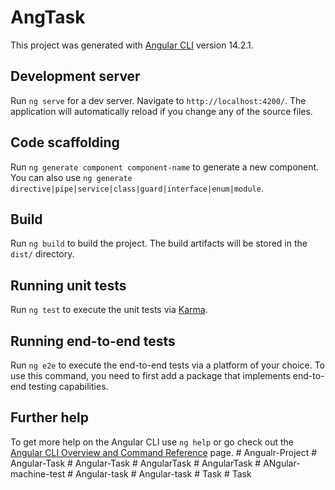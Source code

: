 # AngTask

This project was generated with [Angular CLI](https://github.com/angular/angular-cli) version 14.2.1.

## Development server

Run `ng serve` for a dev server. Navigate to `http://localhost:4200/`. The application will automatically reload if you change any of the source files.

## Code scaffolding

Run `ng generate component component-name` to generate a new component. You can also use `ng generate directive|pipe|service|class|guard|interface|enum|module`.

## Build

Run `ng build` to build the project. The build artifacts will be stored in the `dist/` directory.

## Running unit tests

Run `ng test` to execute the unit tests via [Karma](https://karma-runner.github.io).

## Running end-to-end tests

Run `ng e2e` to execute the end-to-end tests via a platform of your choice. To use this command, you need to first add a package that implements end-to-end testing capabilities.

## Further help

To get more help on the Angular CLI use `ng help` or go check out the [Angular CLI Overview and Command Reference](https://angular.io/cli) page.
#   A n g u a l r - P r o j e c t  
 #   A n g u l a r - T a s k  
 #   A n g u l a r - T a s k  
 #   A n g u l a r T a s k  
 #   A n g u l a r T a s k  
 #   A N g u l a r - m a c h i n e - t e s t  
 #   A n g u l a r - t a s k  
 #   A n g u l a r - t a s k  
 #   T a s k  
 #   T a s k  
 